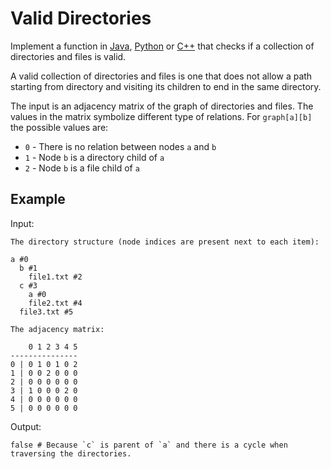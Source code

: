 # Valid Directories

Implement a function in [Java](GraphCycle.java), [Python](graph_cycle.py)
or [C++](graph_cycle.cpp) that checks if a collection of directories and files
is valid.

A valid collection of directories and files is one that does not allow a path
starting from directory and visiting its children to end in the same directory.

The input is an adjacency matrix of the graph of directories and files.
The values in the matrix symbolize different type of relations. For
`graph[a][b]` the possible values are:
* `0` - There is no relation between nodes `a` and `b`
* `1` - Node `b` is a directory child of `a`
* `2` - Node `b` is a file child of `a`

## Example

Input:
```
The directory structure (node indices are present next to each item):

a #0
  b #1
    file1.txt #2
  c #3
    a #0
    file2.txt #4
  file3.txt #5

The adjacency matrix:

    0 1 2 3 4 5
---------------
0 | 0 1 0 1 0 2
1 | 0 0 2 0 0 0
2 | 0 0 0 0 0 0
3 | 1 0 0 0 2 0
4 | 0 0 0 0 0 0
5 | 0 0 0 0 0 0
```

Output:
```
false # Because `c` is parent of `a` and there is a cycle when traversing the directories.
```
